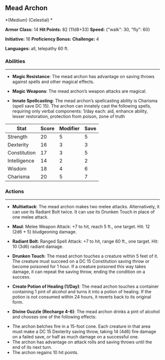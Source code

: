 ## Mead Archon
*(Medium) (Celestial) *

**Armor Class:** 14
**Hit Points:** 82 (11d8+33)
**Speed:** {"walk": 30, "fly": 60}

**Initiative:** 16
**Proficiency Bonus:**
**Challenge:** 4

**Languages:** all, telepathy 60 ft.

### Abilities
 --- 
- **Magic Resistance**: The mead archon has advantage on saving throws against spells and other magical effects.

- **Magic Weapons**: The mead archon’s weapon attacks are magical.

- **Innate Spellcasting**: The mead archon’s spellcasting ability is Charisma (spell save DC 15). The archon can innately cast the following spells, requiring only verbal components:
1/day each: aid, enhance ability, lesser restoration, protection from poison, zone of truth



| Stat | Score | Modifier | Save |
| ---- | ---- | ---- | ---- |
| Strength | 20 | 5 | 5 |
| Dexterity | 16 | 3 | 3 |
| Constitution | 17 | 3 | 5 |
| Intelligence | 14 | 2 | 2 |
| Wisdom | 18 | 4 | 6 |
| Charisma | 20 | 5 | 7 |

### Actions
 --- 
- **Multiattack**: The mead archon makes two melee attacks. Alternatively, it can use its Radiant Bolt twice. It can use its Drunken Touch in place of one melee attack.

- **Maul**: Melee Weapon Attack: +7 to hit, reach 5 ft., one target. Hit: 12 (2d6 + 5) bludgeoning damage.

- **Radiant Bolt**: Ranged Spell Attack: +7 to hit, range 60 ft., one target. Hit: 10 (3d6) radiant damage.

- **Drunken Touch**: The mead archon touches a creature within 5 feet of it. The creature must succeed on a DC 15 Constitution saving throw or become poisoned for 1 hour. If a creature poisoned this way takes damage, it can repeat the saving throw, ending the condition on a success.

- **Create Potion of Healing (1/Day)**: The mead archon touches a container containing 1 pint of alcohol and turns it into a potion of healing. If the potion is not consumed within 24 hours, it reverts back to its original form.

- **Divine Guzzle (Recharge 4-6)**: The mead archon drinks a pint of alcohol and chooses one of the following effects: 
* The archon belches fire in a 15-foot cone. Each creature in that area must make a DC 15 Dexterity saving throw, taking 14 (4d6) fire damage on a failed save, or half as much damage on a successful one. 
* The archon has advantage on attack rolls and saving throws until the end of its next turn. 
* The archon regains 10 hit points.

